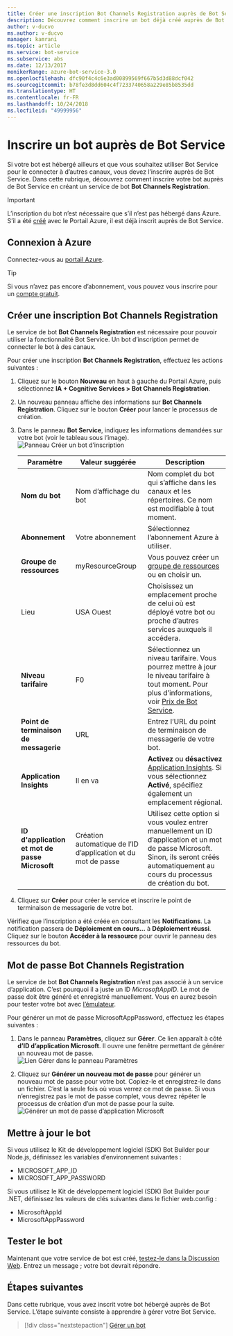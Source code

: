 ```yaml
---
title: Créer une inscription Bot Channels Registration auprès de Bot Service | Microsoft Docs
description: Découvrez comment inscrire un bot déjà créé auprès de Bot Service.
author: v-ducvo
ms.author: v-ducvo
manager: kamrani
ms.topic: article
ms.service: bot-service
ms.subservice: abs
ms.date: 12/13/2017
monikerRange: azure-bot-service-3.0
ms.openlocfilehash: dfc90f4c4c6e3ad00899569f667b5d3d88dcf042
ms.sourcegitcommit: b78fe3d8dd604c4f7233740658a229e85b8535dd
ms.translationtype: HT
ms.contentlocale: fr-FR
ms.lasthandoff: 10/24/2018
ms.locfileid: "49999956"
---
```

# <a name="register-a-bot-with-bot-service"></a>Inscrire un bot auprès de Bot Service



Si votre bot est hébergé ailleurs et que vous souhaitez utiliser Bot Service pour le connecter à d’autres canaux, vous devez l’inscrire auprès de Bot Service. Dans cette rubrique, découvrez comment inscrire votre bot auprès de Bot Service en créant un service de bot **Bot Channels Registration**.

> [!IMPORTANT] 
> L’inscription du bot n’est nécessaire que s’il n’est pas hébergé dans Azure. S’il a été [créé](bot-service-quickstart.md) avec le Portail Azure, il est déjà inscrit auprès de Bot Service.

## <a name="log-in-to-azure"></a>Connexion à Azure
Connectez-vous au [portail Azure](http://portal.azure.com).

> [!TIP]
> Si vous n’avez pas encore d’abonnement, vous pouvez vous inscrire pour un <a href="https://azure.microsoft.com/en-us/free/" target="_blank">compte gratuit</a>.

## <a name="create-a-bot-channels-registration"></a>Créer une inscription Bot Channels Registration
Le service de bot **Bot Channels Registration** est nécessaire pour pouvoir utiliser la fonctionnalité Bot Service. Un bot d’inscription permet de connecter le bot à des canaux.

Pour créer une inscription **Bot Channels Registration**, effectuez les actions suivantes :

1. Cliquez sur le bouton **Nouveau** en haut à gauche du Portail Azure, puis sélectionnez **IA + Cognitive Services > Bot Channels Registration**. 

2. Un nouveau panneau affiche des informations sur **Bot Channels Registration**. Cliquez sur le bouton **Créer** pour lancer le processus de création. 

3. Dans le panneau **Bot Service**, indiquez les informations demandées sur votre bot (voir le tableau sous l’image).  <br/>
   ![Panneau Créer un bot d’inscription](~/media/azure-bot-quickstarts/registration-create-bot-service-blade.png)


   |                    Paramètre                     |         Valeur suggérée         |                                                                                                  Description                                                                                                  |
   |------------------------------------------------|---------------------------------|---------------------------------------------------------------------------------------------------------------------------------------------------------------------------------------------------------------|
   |           <strong>Nom du bot</strong>            |     Nom d’affichage du bot     |                                                  Nom complet du bot qui s’affiche dans les canaux et les répertoires. Ce nom est modifiable à tout moment.                                                  |
   |         <strong>Abonnement</strong>          |        Votre abonnement        |                                                                                Sélectionnez l’abonnement Azure à utiliser.                                                                                 |
   |        <strong>Groupe de ressources</strong>         |         myResourceGroup         |                                 Vous pouvez créer un [groupe de ressources](/azure/azure-resource-manager/resource-group-overview#resource-groups) ou en choisir un.                                  |
   |                    Lieu                    |             USA Ouest             |                                                        Choisissez un emplacement proche de celui où est déployé votre bot ou proche d’autres services auxquels il accédera.                                                         |
   |         <strong>Niveau tarifaire</strong>          |               F0                |             Sélectionnez un niveau tarifaire. Vous pourrez mettre à jour le niveau tarifaire à tout moment. Pour plus d’informations, voir [Prix de Bot Service](https://azure.microsoft.com/en-us/pricing/details/bot-service/).              |
   |      <strong>Point de terminaison de messagerie</strong>       |               URL               |                                                                               Entrez l’URL du point de terminaison de messagerie de votre bot.                                                                                |
   |     <strong>Application Insights</strong>      |               Il en va                | <strong>Activez</strong> ou <strong>désactivez</strong> [Application Insights](bot-service-manage-analytics.md). Si vous sélectionnez <strong>Activé</strong>, spécifiez également un emplacement régional. |
   | <strong>ID d'application et mot de passe Microsoft</strong> | Création automatique de l’ID d’application et du mot de passe |              Utilisez cette option si vous voulez entrer manuellement un ID d’application et un mot de passe Microsoft. Sinon, ils seront créés automatiquement au cours du processus de création du bot.               |


4. Cliquez sur **Créer** pour créer le service et inscrire le point de terminaison de messagerie de votre bot.

Vérifiez que l’inscription a été créée en consultant les **Notifications**. La notification passera de **Déploiement en cours…** à **Déploiement réussi**. Cliquez sur le bouton **Accéder à la ressource** pour ouvrir le panneau des ressources du bot. 

## <a name="bot-channels-registration-password"></a>Mot de passe Bot Channels Registration

Le service de bot **Bot Channels Registration** n’est pas associé à un service d’application. C’est pourquoi il a juste un ID *MicrosoftAppID*. Le mot de passe doit être généré et enregistré manuellement. Vous en aurez besoin pour tester votre bot avec [l’émulateur](bot-service-debug-emulator.md).

Pour générer un mot de passe MicrosoftAppPassword, effectuez les étapes suivantes :

1. Dans le panneau **Paramètres**, cliquez sur **Gérer**. Ce lien apparaît à côté **d’ID d’application Microsoft**. Il ouvre une fenêtre permettant de générer un nouveau mot de passe. <br/>
  ![Lien Gérer dans le panneau Paramètres](~/media/azure-bot-quickstarts/registration-settings-manage-link.png)

2. Cliquez sur **Générer un nouveau mot de passe** pour générer un nouveau mot de passe pour votre bot. Copiez-le et enregistrez-le dans un fichier. C’est la seule fois où vous verrez ce mot de passe. Si vous n’enregistrez pas le mot de passe complet, vous devrez répéter le processus de création d’un mot de passe pour la suite. <br/>
  ![Générer un mot de passe d’application Microsoft](~/media/azure-bot-quickstarts/registration-generate-app-password.png)

## <a name="update-the-bot"></a>Mettre à jour le bot

Si vous utilisez le Kit de développement logiciel (SDK) Bot Builder pour Node.js, définissez les variables d’environnement suivantes :

* MICROSOFT_APP_ID
* MICROSOFT_APP_PASSWORD

Si vous utilisez le Kit de développement logiciel (SDK) Bot Builder pour .NET, définissez les valeurs de clés suivantes dans le fichier web.config :

* MicrosoftAppId
* MicrosoftAppPassword

## <a name="test-the-bot"></a>Tester le bot

Maintenant que votre service de bot est créé, [testez-le dans la Discussion Web](bot-service-manage-test-webchat.md). Entrez un message ; votre bot devrait répondre.

## <a name="next-steps"></a>Étapes suivantes

Dans cette rubrique, vous avez inscrit votre bot hébergé auprès de Bot Service. L’étape suivante consiste à apprendre à gérer votre Bot Service.

> [!div class="nextstepaction"]
> [Gérer un bot](bot-service-manage-overview.md)


